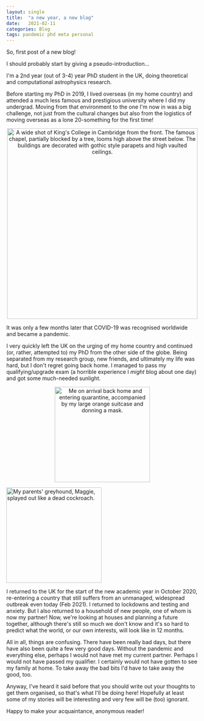 ```yaml
---
layout: single
title:  "a new year, a new blog"
date:   2021-02-11
categories: Blog
tags: pandemic phd meta personal
---
```


So, first post of a new blog!

I should probably start by giving a pseudo-introduction...

I'm a 2nd year (out of 3-4) year PhD student in the UK, doing theoretical and
computational astrophysics research.

Before starting my PhD in 2019, I lived overseas (in my home country) and
attended a much less famous and prestigious university where I did my undergrad.
Moving from that environment to the one I'm now in was a big challenge, not just
from the cultural changes but also from the logistics of moving overseas as a
lone 20-something for the first time!

<p align="center">
<img src="{{ site.url }}{{ site.baseurl }}/assets/images/kings-college.jpg" alt="A wide shot of King's College in Cambridge from the front. The famous chapel, partially blocked by a tree, looms high above the street below. The buildings are decorated with gothic style parapets and high vaulted ceilings." width="500">
</p>

It was only a few months later that COVID-19 was recognised worldwide and became
a pandemic.

I very quickly left the UK on the urging of my home country and continued (or,
rather, attempted to) my PhD from the other side of the globe. Being separated
from my research group, new friends, and ultimately my life was hard, but I
don't regret going back home. I managed to pass my qualifying/upgrade exam (a
horrible experience I *might* blog about one day) and got some much-needed
sunlight.

<p align="center">
<img src="{{ site.url }}{{ site.baseurl }}/assets/images/perth-aus-quarantine.jpg" alt="Me on arrival back home and entering quarantine, accompanied by my large orange suitcase and donning a mask." width="250">

<img src="{{ site.url }}{{ site.baseurl }}/assets/images/perth-aus-dog.jpg" alt="My parents'
greyhound, Maggie, splayed out like a dead cockroach." width="250">
</p>

I returned to the UK for the start of the new academic year in October 2020,
re-entering a country that still suffers from an unmanaged, widespread outbreak
even today (Feb 2021). I returned to lockdowns and testing and anxiety. But I
also returned to a household of new people, one of whom is now my partner!
Now, we're looking at houses and planning a future together, although there's
still so much we don't know and it's so hard to predict what the world, or our
own interests, will look like in 12 months.

All in all, things are confusing. There have been really bad days, but there
have also been quite a few very good days. Without the pandemic and everything
else, perhaps I would not have met my current partner. Perhaps I would not have
passed my qualifier. I certainly would not have gotten to see my family at home.
To take away the bad bits I'd have to take away the good, too.

Anyway, I've heard it said before that you should write out your thoughts to get
them organised, so that's what I'll be doing here! Hopefully at least some of my
stories will be interesting and very few will be (too) ignorant.

Happy to make your acquaintance, anonymous reader!
